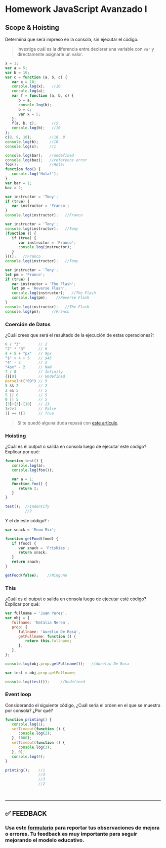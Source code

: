 # Homework JavaScript Avanzado I

## Scope & Hoisting

Determiná que será impreso en la consola, sin ejecutar el código.

> Investiga cuál es la diferencia entre declarar una variable con `var` y directamente asignarle un valor.

```javascript
x = 1;
var a = 5;
var b = 10;
var c = function (a, b, c) {
   var x = 10;
   console.log(x);   //10
   console.log(a);   
   var f = function (a, b, c) {
      b = a;
      console.log(b);
      b = c;
      var x = 5;
   };
   f(a, b, c);       //5
   console.log(b);   //10
};
c(8, 9, 10);        //10, 8
console.log(b);     //10
console.log(x);     //1
```

```javascript
console.log(bar);   //undefined
console.log(baz);   //reference error
foo();              //Hola!
function foo() {
   console.log('Hola!');
}
var bar = 1;
baz = 2;
```

```javascript
var instructor = 'Tony';
if (true) {
   var instructor = 'Franco';
}
console.log(instructor);   //Franco
```

```javascript
var instructor = 'Tony';
console.log(instructor);   //Tony
(function () {
   if (true) {
      var instructor = 'Franco';
      console.log(instructor);
   }
})();   //Franco
console.log(instructor);   //Tony  
```

```javascript
var instructor = 'Tony';
let pm = 'Franco';
if (true) {
   var instructor = 'The Flash';
   let pm = 'Reverse Flash';
   console.log(instructor);   //The Flash
   console.log(pm);    //Reverse Flash
}
console.log(instructor);   //The Flash
console.log(pm);     //Franco
```

### Coerción de Datos

¿Cuál crees que será el resultado de la ejecución de estas operaciones?:

```javascript
6 / "3"        // 2
"2" * "3"      // 6
4 + 5 + "px"   // 9px
"$" + 4 + 5    // $45
"4" - 2        // 2
"4px" - 2      // NaN
7 / 0          // Infinity
{}[0]          // Undefined
parseInt("09") // 9
5 && 2         // 2
2 && 5         // 5
5 || 0         // 5
0 || 5         // 5
[3]+[3]-[10]   // 23
3>2>1          // False
[] == ![]      // True
```

> Si te quedó alguna duda repasá con [este artículo](http://javascript.info/tutorial/object-conversion).

### Hoisting

¿Cuál es el output o salida en consola luego de ejecutar este código? Explicar por qué:

```javascript
function test() {
   console.log(a);      
   console.log(foo());  

   var a = 1;
   function foo() {
      return 2;
   }
}

test();  //Indentify
         //2
```                

Y el de este código? :

```javascript
var snack = 'Meow Mix';

function getFood(food) {
   if (food) {
      var snack = 'Friskies';
      return snack;
   }
   return snack;
}

getFood(false);    //Ninguno
```

### This

¿Cuál es el output o salida en consola luego de ejecutar esté código? Explicar por qué:

```javascript
var fullname = 'Juan Perez';
var obj = {
   fullname: 'Natalia Nerea',
   prop: {
      fullname: 'Aurelio De Rosa',
      getFullname: function () {
         return this.fullname;
      },
   },
};

console.log(obj.prop.getFullname());   //Aurelio De Rosa

var test = obj.prop.getFullname;

console.log(test());     //Undefined
```

### Event loop

Considerando el siguiente código, ¿Cuál sería el orden en el que se muestra por consola? ¿Por qué?

```javascript
function printing() {
   console.log(1);
   setTimeout(function () {
      console.log(2);
   }, 1000);
   setTimeout(function () {
      console.log(3);
   }, 0);
   console.log(4);
}

printing();    //1
               //4
               //3
               //2
```

</br >

---

## **✅ FEEDBACK**

### Usa este [**formulario**](https://docs.google.com/forms/d/e/1FAIpQLSe1MybH_Y-xcp1RP0jKPLndLdJYg8cwyHkSb9MwSrEjoxyzWg/viewform) para reportar tus observaciones de mejora o errores. Tu feedback es muy importante para seguir mejorando el modelo educativo.
